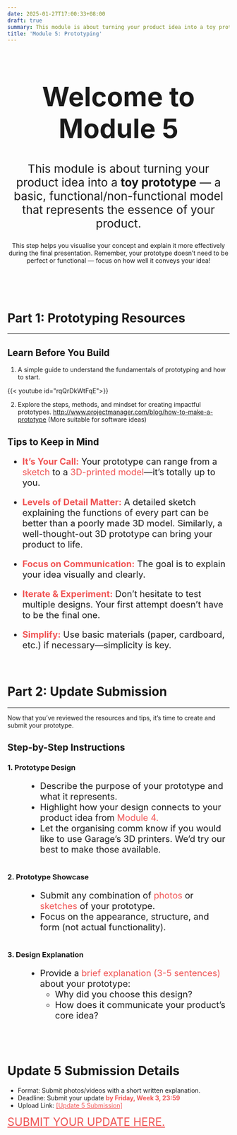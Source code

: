 ```yaml
---
date: 2025-01-27T17:00:33+08:00
draft: true
summary: This module is about turning your product idea into a toy prototype — a basic, functional/non-functional model that represents the essence of your product.
title: 'Module 5: Prototyping'
---
```


<div style="text-align: center;">
<h1 style="font-size:60px">Welcome to Module 5</h1>
<p style="font-size:26px"> This module is about turning your product idea into a <b>toy prototype</b> — a basic, functional/non-functional model that represents the essence of your product.</p>
<p>This step helps you visualise your concept and explain it more effectively during the final presentation. Remember, your prototype doesn’t need to be perfect or functional — focus on how well it conveys your idea!
</p>
</div><br><br><br>


# Part 1: Prototyping Resources

---

## Learn Before You Build

1. A simple guide to understand the fundamentals of prototyping and how to start.

{{< youtube id="rqQrDkWtFqE">}}

2. Explore the steps, methods, and mindset for creating impactful prototypes. <a style="color:#3498db !important;" href="https://www.projectmanager.com/blog/how-to-make-a-prototype">http://www.projectmanager.com/blog/how-to-make-a-prototype</a> (More suitable for software ideas)

## Tips to Keep in Mind

<div style="font-size:20px">

- <span style="color:#F05555;"><b>It’s Your Call:</b></span> Your prototype can range from a <span style="color:#F05555;">sketch</span> to a <span style="color:#F05555;">3D-printed model</span>—it’s totally up to you.

<div style="margin-bottom:20px"></div>

- <span style="color:#F05555;"><b>Levels of Detail Matter:</b></span> A detailed sketch explaining the functions of every part can be better than a poorly 
made 3D model. Similarly, a well-thought-out 3D prototype can bring your product to life.

<div style="margin-bottom:20px"></div>

- <span style="color:#F05555;"><b>Focus on Communication:</b></span> The goal is to explain your idea visually and clearly.

<div style="margin-bottom:20px"></div>

- <span style="color:#F05555;"><b>Iterate & Experiment:</b></span> Don’t hesitate to test multiple designs. Your first attempt doesn’t have to be the final one.

<div style="margin-bottom:20px"></div>

- <span style="color:#F05555;"><b>Simplify:</b></span> Use basic materials (paper, cardboard, etc.) if necessary—simplicity is key.

</div>

<br>

# Part 2: Update Submission

---

Now that you’ve reviewed the resources and tips, it’s time to create and submit your prototype.

## Step-by-Step Instructions

### 1. Prototype Design

<div style="font-size:20px; margin-bottom:40px; margin-left:40px">

- Describe the purpose of your prototype and what it represents.
- Highlight how your design connects to your product idea from <span style="color:#F05555;">Module 4.</span>
- Let the organising comm know if you would like to use Garage’s 3D printers. We’d try our best to make those available. 

</div>

 
### 2. Prototype Showcase

<div style="font-size:20px; margin-bottom:40px; margin-left:40px">

- Submit any combination of <span style="color:#F05555;">photos</span> or <span style="color:#F05555;">sketches</span> of your prototype.
- Focus on the appearance, structure, and form (not actual functionality).

</div>


### 3. Design Explanation


<div style="font-size:20px; margin-bottom:40px; margin-left:40px">

- Provide a <span style="color:#F05555;">brief explanation (3-5 sentences)</span> about your prototype:
    -  Why did you choose this design?
    - How does it communicate your product’s core idea?

</div>

<br>

# Update 5 Submission Details

- Format: Submit photos/videos with a short written explanation.
- Deadline: Submit your update <span style="color:#F05555;">**by Friday, Week 3, 23:59**</a>
- Upload Link: <a href="https://forms.gle/XA1GYx5kormbp2cT6" style="color:#F05555;">[Update 5 Submission]</a>

<a style="color:#F05555;; font-size:25px;" href="https://forms.gle/XA1GYx5kormbp2cT6">SUBMIT YOUR UPDATE HERE.</a>